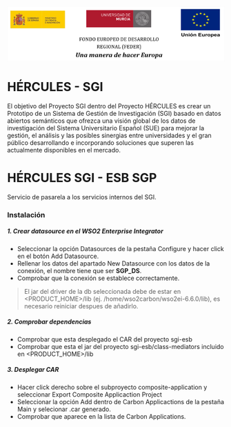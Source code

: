 ![](./doc/images/logos_feder.png)

# HÉRCULES - SGI 
El objetivo del Proyecto SGI dentro del Proyecto HÉRCULES es crear un Prototipo de un Sistema de Gestión de Investigación (SGI) basado en datos abiertos semánticos que ofrezca una visión global de los datos de investigación del Sistema Universitario Español (SUE) para mejorar la gestión, el análisis y las posibles sinergias entre universidades y el gran público desarrollando e incorporando  soluciones que superen las actualmente disponibles en el mercado.

# HÉRCULES SGI - ESB SGP
Servicio de pasarela a los servicios internos del SGI.

### Instalación

##### 1. Crear datasource en el WSO2 Enterprise Integrator
- Seleccionar la opción Datasources de la pestaña Configure y hacer click en el botón Add Datasource.
- Rellenar los datos del apartado New Datasource con los datos de la conexión, el nombre tiene que ser **SGP_DS**.
- Comprobar que la conexión se establece correctamente.
> El jar del driver de la db seleccionada debe de estar en <PRODUCT_HOME>/lib (ej. /home/wso2carbon/wso2ei-6.6.0/lib), es necesario reiniciar despues de añadirlo.

##### 2. Comprobar dependencias
- Comprobar que esta desplegado el CAR del proyecto sgi-esb
- Comprobar que esta el jar del proyecto sgi-esb/class-mediators incluido en <PRODUCT_HOME>/lib


##### 3. Desplegar CAR
- Hacer click derecho sobre el subproyecto composite-application y seleccionar Export Composite Applicaction Project
- Seleccionar la opción Add dentro de Carbon Applicactions de la pestaña Main y selecionar .car generado.
- Comprobar que aparece en la lista de Carbon Applications.

